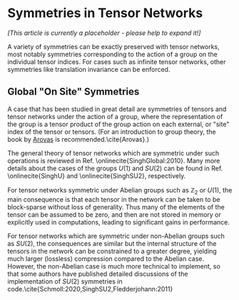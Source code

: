 # Symmetries in Tensor Networks

_[This article is currently a placeholder - please help to expand it!]_

A variety of symmetries can be exactly preserved with tensor networks,
most notably symmetries corresponding to the action of a group on the 
individual tensor indices. For cases such as infinite tensor networks,
other symmetries like translation invariance can be enforced.


## Global "On Site" Symmetries

A case that has been studied in great detail are symmetries of tensors and
tensor networks under the action of a group, where the representation of 
the group is a tensor product of the group action on each external, or "site"
index of the tensor or tensors. (For an introduction to group theory,
the book by [Arovas](https://courses.physics.ucsd.edu/2016/Spring/physics220/LECTURES/GROUP_THEORY.pdf) 
is recommended.\cite{Arovas}.)

The general theory of tensor networks which are symmetric under such operations
is reviewed in Ref. \onlinecite{SinghGlobal:2010}.
Many more details about the cases of the groups $U(1)$ and $SU(2)$
can be found in Ref. \onlinecite{SinghU} and \onlinecite{SinghSU2}, respectively.

For tensor networks symmetric under Abelian groups such as $\mathbb{Z}_2$ or $U(1)$, the main
consequence is that each tensor in the network can be taken to be block-sparse without
loss of generality. Thus many of the elements of the tensor can be assumed to be zero,
and then are not stored in memory or explicitly used in computations, leading to significant
gains in performance.

For tensor networks which are symmetric under non-Abelian groups such as $SU(2)$, 
the consequences are similar but the internal structure of the tensors in the network can 
be constrained to a greater degree, yielding much larger (lossless) compression 
compared to the Abelian case. However, the non-Abelian case is much more technical to
implement, so that some authors have published detailed discussions of the implementation
of $SU(2)$ symmetries in code.\cite{Schmoll:2020,SinghSU2,Fledderjohann:2011}


